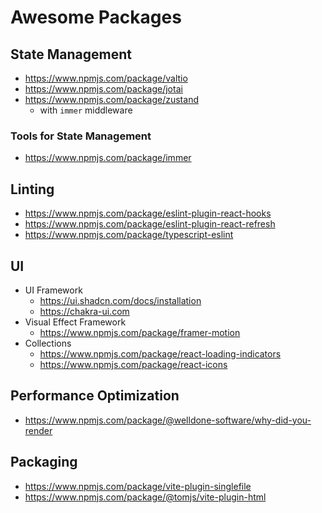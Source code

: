 # Awesome Packages

## State Management

- https://www.npmjs.com/package/valtio
- https://www.npmjs.com/package/jotai
- https://www.npmjs.com/package/zustand
    - with `immer` middleware

### Tools for State Management

- https://www.npmjs.com/package/immer

## Linting

- https://www.npmjs.com/package/eslint-plugin-react-hooks
- https://www.npmjs.com/package/eslint-plugin-react-refresh
- https://www.npmjs.com/package/typescript-eslint

## UI

- UI Framework
    - https://ui.shadcn.com/docs/installation
    - https://chakra-ui.com
- Visual Effect Framework
    - https://www.npmjs.com/package/framer-motion
- Collections
    - https://www.npmjs.com/package/react-loading-indicators
    - https://www.npmjs.com/package/react-icons

## Performance Optimization

- https://www.npmjs.com/package/@welldone-software/why-did-you-render

## Packaging

- https://www.npmjs.com/package/vite-plugin-singlefile
- https://www.npmjs.com/package/@tomjs/vite-plugin-html